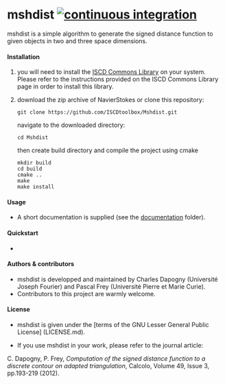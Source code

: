 # mshdist [![continuous integration](https://github.com/ISCDtoolbox/Mshdist/actions/workflows/ci.yml/badge.svg)](https://github.com/ISCDtoolbox/Mshdist/actions/workflows/ci.yml)
mshdist is a simple algorithm to generate the signed distance function to given objects in two and three space dimensions.

#### Installation

1. you will need to install the [ISCD Commons Library](https://github.com/ISCDtoolbox/Commons) on your system.
Please refer to the instructions provided on the ISCD Commons Library page in order to install this library.

2. download the zip archive of NavierStokes or clone this repository:

   ` git clone https://github.com/ISCDtoolbox/Mshdist.git `

   navigate to the downloaded directory:

   ` cd Mshdist `

   then create build directory and compile the project using cmake
   ```
   mkdir build
   cd build
   cmake ..
   make
   make install
   ```

#### Usage

* A short documentation is supplied (see the [documentation](documentation) folder).

#### Quickstart

*

#### Authors & contributors
* mshdist is developped and maintained by Charles Dapogny (Université Joseph Fourier) and Pascal Frey (Université Pierre et Marie Curie).
* Contributors to this project are warmly welcome.

#### License
* mshdist is given under the [terms of the GNU Lesser General Public License] (LICENSE.md).

* If you use mshdist in your work, please refer to the journal article:

C. Dapogny, P. Frey, _Computation of the signed distance function to a discrete contour on adapted triangulation_, Calcolo, Volume 49, Issue 3, pp.193-219 (2012).
